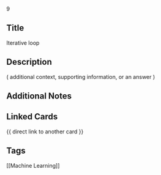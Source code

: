 9

## Title
Iterative loop 

## Description
( additional context, supporting information, or an answer )

## Additional Notes


## Linked Cards
{{ direct link to another card }}

## Tags
[[Machine Learning]] 
